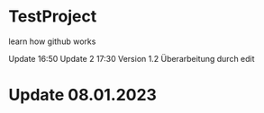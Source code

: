 # TestProject
learn how github works

Update 16:50
Update 2 17:30 Version 1.2 Überarbeitung durch edit

# Update 08.01.2023
